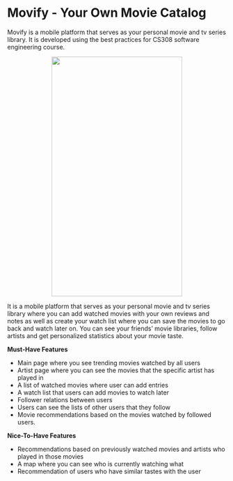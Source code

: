 # Movify - Your Own Movie Catalog
Movify is a mobile platform that serves as your personal movie and tv series library. It is developed using the best practices for CS308 software engineering course. 

<p align="center">
<img align="center" src="https://github.com/boraikizoglu/Movify/blob/master/demo/movify_demo.gif?raw=true" width="300" height="550">
</p>

It is a mobile platform that serves as your personal movie and tv series library
where you can add watched movies with your own reviews and notes as well as create
your watch list where you can save the movies to go back and watch later on. You can see your friends’ movie libraries, follow artists and get personalized statistics about your
movie taste.

**Must-Have Features**

- Main page where you see trending movies watched by all users
- Artist page where you can see the movies that the specific artist has played in
- A list of watched movies where user can add entries
- A watch list that users can add movies to watch later
- Follower relations between users
- Users can see the lists of other users that they follow
- Movie recommendations based on the movies watched by followed users.

**Nice-To-Have Features**

- Recommendations based on previously watched movies and artists who played in
    those movies
- A map where you can see who is currently watching what
- Recommendation of users who have similar tastes with the user


